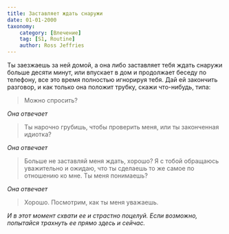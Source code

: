 ```yaml
---
title: Заставляет ждать снаружи
date: 01-01-2000
taxonomy:
    category: [Влечение]
	tag: [S1, Routine]
	author: Ross Jeffries
---
```


Ты заезжаешь за ней домой, а она либо заставляет тебя ждать снаружи больше десяти минут, или впускает в дом и продолжает беседу по телефону, все это время полностью игнорируя тебя. Дай ей закончить разговор, и как только она положит трубку, скажи что-нибудь, типа:

> Можно спросить?

*Она отвечает*

> Ты нарочно грубишь, чтобы проверить меня, или ты законченная идиотка?

*Она отвечает*

> Больше не заставляй меня ждать, хорошо? Я с тобой обращаюсь уважительно и ожидаю, что ты сделаешь то же самое по отношению ко мне. Ты меня понимаешь?

*Она отвечает*

> Хорошо. Посмотрим, как ты меня уважаешь.

*И в этот момент схвати ее и страстно поцелуй. Если возможно, попытайся трахнуть ее прямо здесь и сейчас.*